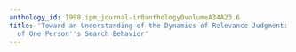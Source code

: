 ```yaml
---
anthology_id: 1998.ipm_journal-ir0anthology0volumeA34A23.6
title: 'Toward an Understanding of the Dynamics of Relevance Judgment: An Analysis
  of One Person''s Search Behavior'
---
```

